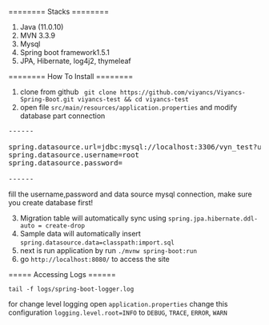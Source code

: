 ======== Stacks ========
1. Java (11.0.10)
2. MVN 3.3.9
3. Mysql
4. Spring boot framework1.5.1
5. JPA, Hibernate, log4j2, thymeleaf

======== How To Install ========
1. clone from github ` git clone https://github.com/viyancs/Viyancs-Spring-Boot.git viyancs-test && cd viyancs-test` 
2. open file `src/main/resources/application.properties` and modify database part connection

<pre>------

spring.datasource.url=jdbc:mysql://localhost:3306/vyn_test?useUnicode=true&useJDBCCompliantTimezoneShift=true&useLegacyDatetimeCode=false&serverTimezone=UTC
spring.datasource.username=root
spring.datasource.password=

------</pre>

fill the username,password and data source mysql connection, make sure you create database first!

3. Migration table will automatically sync using  `spring.jpa.hibernate.ddl-auto = create-drop` 
4. Sample data will automatically insert  `spring.datasource.data=classpath:import.sql` 
5. next is run application by run `./mvnw spring-boot:run`
6. go `http://localhost:8080/` to access the site

===== Accessing Logs ======

`tail -f logs/spring-boot-logger.log`

for change level logging  open `application.properties` change this configuration `logging.level.root=INFO` to `DEBUG`, `TRACE`, `ERROR`, `WARN`

